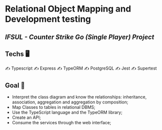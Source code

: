 # Relational Object Mapping and Development testing
## _IFSUL - Counter Strike Go (Single Player) Project_


## Techs 🖥️

✍️ Typescript
✍️ Express
✍️ TypeORM
✍️ PostgreSQL
✍️ Jest
✍️ Supertest


## Goal  🔨
- Interpret the class diagram and know the relationships: inheritance, association, aggregation and aggregation by composition;
- Map Classes to tables in relational DBMS;
- Use the TypeScript language and the TypeORM library;
- Create an API;
- Consume the services through the web interface;